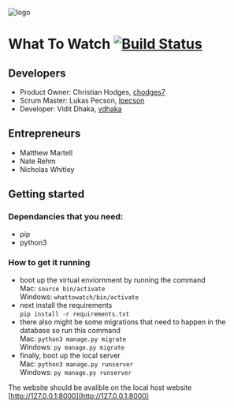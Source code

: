 ![logo](https://github.com/ChicoState/WhatToWatch/blob/master/watch/static/LogoColor.JPG)
# What To Watch [![Build Status](https://travis-ci.com/chodges7/WhatToWatch.svg?branch=master)](https://travis-ci.com/chodges7/WhatToWatch)

## Developers
* Product Owner: Christian Hodges, [chodges7](https://github.com/chodges7)
* Scrum Master: Lukas Pecson, [lpecson](https://github.com/lpecson)
* Developer: Vidit Dhaka, [vdhaka](https://github.com/vdhaka)

## Entrepreneurs
* Matthew Martell
* Nate Rehm
* Nicholas Whitley

## Getting started
### Dependancies that you need:
* pip
* python3

### How to get it running
* boot up the virtual enviornment by running the command  
Mac: ```source bin/activate```  
Windows: ```whattowatch/bin/activate```  
* next install the requirements  
```pip install -r requirements.txt```
* there also might be some migrations that need to happen in the database so run this command  
Mac: ```python3 manage.py migrate```  
Windows: ```py manage.py migrate```  
* finally, boot up the local server  
Mac: ```python3 manage.py runserver```  
Windows: ```py manage.py runserver```

The website should be avalible on the local host website [http://127.0.0.1:8000](http://127.0.0.1:8000)
